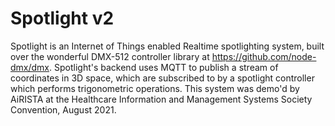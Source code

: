 # Spotlight v2
Spotlight is an Internet of Things enabled Realtime spotlighting system, built over the wonderful DMX-512 controller library at https://github.com/node-dmx/dmx.
Spotlight's backend uses MQTT to publish a stream of coordinates in 3D space, which are subscribed to by a spotlight controller which performs trigonometric operations.
This system was demo'd by AiRISTA at the Healthcare Information and Management Systems Society Convention, August 2021.